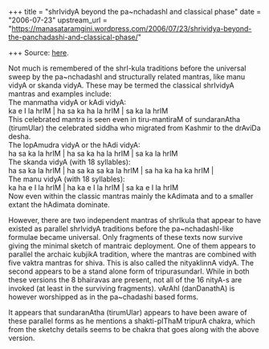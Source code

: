 +++
title = "shrIvidyA beyond the pa~nchadashI and classical phase"
date = "2006-07-23"
upstream_url = "https://manasataramgini.wordpress.com/2006/07/23/shrividya-beyond-the-panchadashi-and-classical-phase/"

+++
Source: [here](https://manasataramgini.wordpress.com/2006/07/23/shrividya-beyond-the-panchadashi-and-classical-phase/).

Not much is remembered of the shrI-kula traditions before the universal sweep by the pa\~nchadashI and structurally related mantras, like manu vidyA or skanda vidyA. These may be termed the classical shrIvidyA mantras and examples include:  
The manmatha vidyA or kAdi vidyA:  
ka e I la hrIM \| ha sa ka ha la hrIM \| sa ka la hrIM  
This celebrated mantra is seen even in tiru-mantiraM of sundaranAtha
(tirumUlar) the celebrated siddha who migrated from Kashmir to the
drAviDa desha.  
The lopAmudra vidyA or the hAdi vidyA:  
ha sa ka la hrIM \| ha sa ka ha la hrIM \| sa ka la hrIM  
The skanda vidyA (with 18 syllables):  
ha sa ka la hrIM \| ha sa ka sa ka la hrIM \| sa ha ka ha ka hrIM \|  
The manu vidyA (with 18 syllables):  
ka ha e I la hrIM \| ha ka e I la hrIM \| sa ka e I la hrIM  
Now even within the classic mantras mainly the kAdimata and to a smaller extant the hAdimata dominate.

However, there are two independent mantras of shrIkula that appear to have existed as parallel shrIvidyA traditions before the pa\~nchadashI-like formulae became universal. Only fragments of these texts now survive giving the minimal sketch of mantraic deployment. One of them appears to parallel the archaic kubjikA tradition, where the mantras are combined with five vaktra mantras for shiva. This is also called the nityaklinnA vidyA. The second appears to be a stand alone form of tripurasundarI. While in both these versions the 8 bhairavas are present, not all of the 16 nityA-s are invoked (at least in the surviving fragments). vArAhI (danDanathA) is however worshipped as in the pa\~chadashi based forms.

It appears that sundaranAtha (tirumUlar) appears to have been aware of these parallel forms as he mentions a shakti-pIThaM tripurA chakra, which from the sketchy details seems to be chakra that goes along with the above version.

